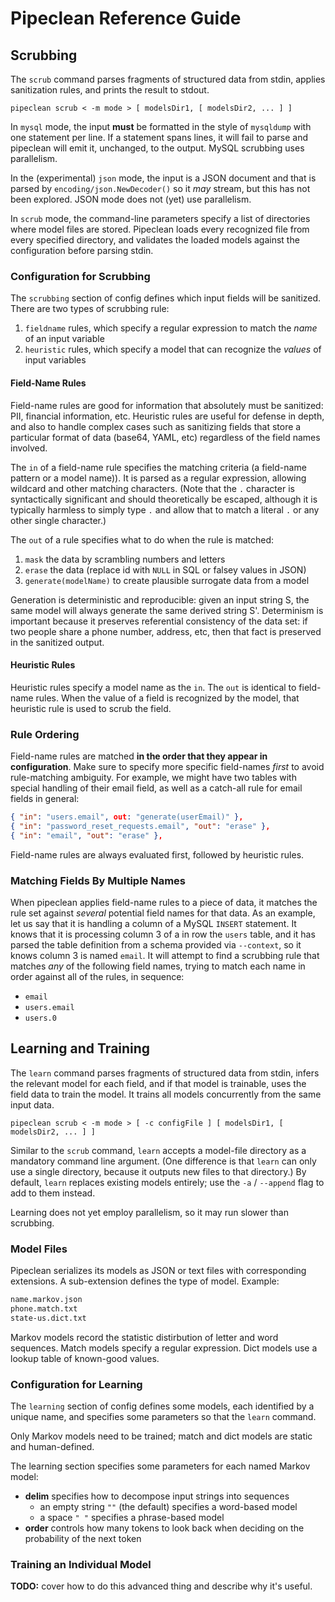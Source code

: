 # Pipeclean Reference Guide

## Scrubbing

The `scrub` command parses fragments of structured data from stdin, applies sanitization rules, and prints the result to stdout.

```
pipeclean scrub < -m mode > [ modelsDir1, [ modelsDir2, ... ] ]
```

In `mysql` mode, the input **must** be formatted in the style of `mysqldump` with one statement per line. If a statement spans lines, it will fail to parse and pipeclean will emit it, unchanged, to the output. MySQL scrubbing uses parallelism.

In the (experimental) `json` mode, the input is a JSON document and that is parsed by `encoding/json.NewDecoder()` so it _may_ stream, but this has not been explored. JSON mode does not (yet) use parallelism.

In `scrub` mode, the command-line parameters specify a list of directories where model files are stored. Pipeclean loads every recognized file from every specified directory, and validates the loaded models against the configuration before parsing stdin.

### Configuration for Scrubbing

The `scrubbing` section of config defines which input fields will be sanitized. There are two types of scrubbing rule:

1. `fieldname` rules, which specify a regular expression to match the _name_ of an input variable
2. `heuristic` rules, which specify a model that can recognize the _values_ of input variables

#### Field-Name Rules

Field-name rules are good for information that absolutely must be sanitized: PII, financial information, etc. Heuristic rules are useful for defense in depth, and also to handle complex cases such as sanitizing fields that store a particular format of data (base64, YAML, etc) regardless of the field names involved.

The `in` of a field-name rule specifies the matching criteria (a field-name pattern or a model name)). It is parsed as a regular expression, allowing wildcard and other matching characters. (Note that the `.` character is syntactically significant and should theoretically be escaped, although it is typically harmless to simply type `.` and allow that to match a literal `.` or any other single character.)

The `out` of a rule specifies what to do when the rule is matched:

1. `mask` the data by scrambling numbers and letters
2. `erase` the data (replace id with `NULL` in SQL or falsey values in JSON)
3. `generate(modelName)` to create plausible surrogate data from a model

Generation is deterministic and reproducible: given an input string S, the same model will always generate the same derived string S'. Determinism is important because it preserves referential consistency of the data set: if two people share a phone number, address, etc, then that fact is preserved in the sanitized output.

#### Heuristic Rules

Heuristic rules specify a model name as the `in`. The `out` is identical to field-name rules. When the value of a field is recognized by the model, that heuristic rule is used to scrub the field.

### Rule Ordering

Field-name rules are matched **in the order that they appear in configuration**. Make sure to specify more specific field-names _first_ to avoid rule-matching ambiguity. For example, we might have two tables with special handling of their email field, as well as a catch-all rule for email fields in general:

```json
{ "in": "users.email", out: "generate(userEmail)" },
{ "in": "password_reset_requests.email", "out": "erase" },
{ "in": "email", "out": "erase" },
```

Field-name rules are always evaluated first, followed by heuristic rules.

### Matching Fields By Multiple Names

When pipeclean applies field-name rules to a piece of data, it matches the rule set against _several_ potential field names for that data. As an example, let us say that it is handling a column of a MySQL `INSERT` statement. It knows that it is processing column 3 of a in row the `users` table, and it has parsed the table definition from a schema provided via `--context`, so it knows column 3 is named `email`. It will attempt to find a scrubbing rule that matches _any_ of the following field names, trying to match each name in order against all of the rules, in sequence:
- `email`
- `users.email`
- `users.0`

## Learning and Training

The `learn` command parses fragments of structured data from stdin, infers the relevant model for each field, and if that model is trainable, uses the field data to train the model. It trains all models concurrently from the same input data.

```
pipeclean scrub < -m mode > [ -c configFile ] [ modelsDir1, [ modelsDir2, ... ] ]
```

Similar to the `scrub` command, `learn` accepts a model-file directory as a mandatory command line argument. (One difference is that `learn` can only use a single directory, because it outputs new files to that directory.) By default, `learn` replaces existing models entirely; use the `-a` / `--append` flag to add to them instead.

Learning does not yet employ parallelism, so it may run slower than scrubbing.

### Model Files

Pipeclean serializes its models as JSON or text files with corresponding extensions. A sub-extension defines the type of model. Example:

```bash
name.markov.json
phone.match.txt
state-us.dict.txt
```

Markov models record the statistic distirbution of letter and word sequences. Match models specify a regular expression. Dict models use a lookup table of known-good values.

### Configuration for Learning

The `learning` section of config defines some models, each identified by a unique name, and specifies some parameters so that the `learn` command.

Only Markov models need to be trained; match and dict models are static and human-defined.

The learning section specifies some parameters for each named Markov model:
- **delim** specifies how to decompose input strings into sequences
  - an empty string `""` (the default) specifies a word-based model
  - a space `" "` specifies a phrase-based model
- **order** controls how many tokens to look back when deciding on the probability of the next token

### Training an Individual Model

**TODO:** cover how to do this advanced thing and describe why it's useful.
